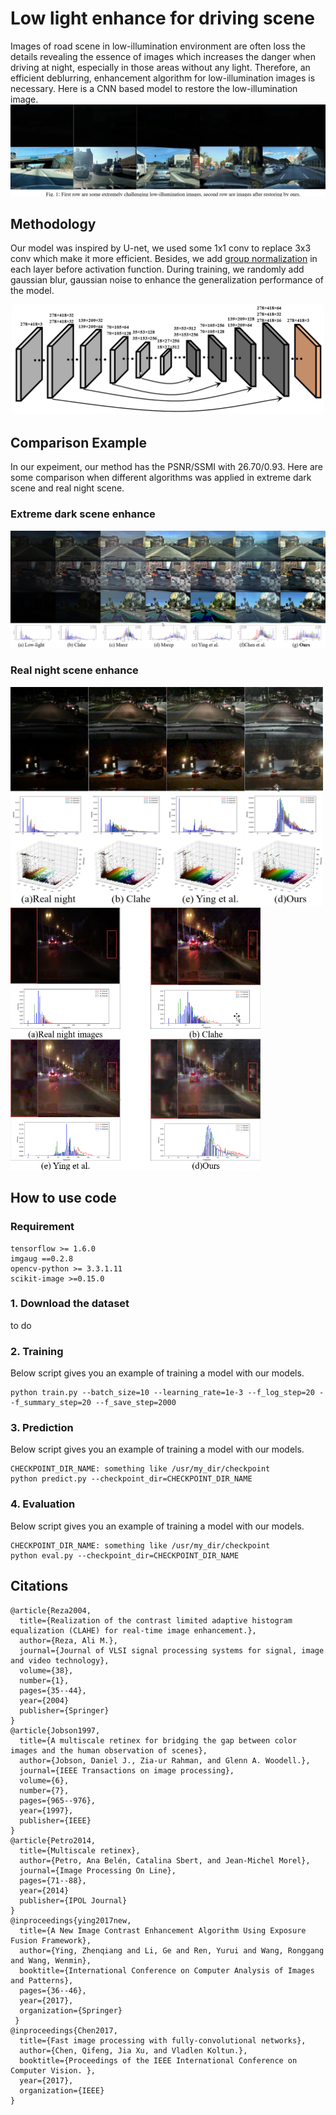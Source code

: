 # Low light enhance for driving scene
Images of road scene in low-illumination environment are often loss the details revealing the essence of images which increases the danger when driving at night, especially in those areas without any light. Therefore, an efficient deblurring, enhancement algorithm for low-illumination images is necessary. Here is a CNN based model to restore the low-illumination image.
![low_illumination_disp](pictures/display.png)

## Methodology
Our model was inspired by U-net, we used some 1x1 conv to replace 3x3 conv which make it more efficient. Besides, we add [group normalization](https://arxiv.org/abs/1803.08494) in each layer before activation function. During training, we randomly add gaussian blur, gaussian noise to enhance the generalization performance of the model. 
<div align=center><img width="500" height="176" src="pictures/net_structure.png"></div>

## Comparison Example
In our expeiment, our method has the PSNR/SSMI with 26.70/0.93. Here are some comparison when different algorithms was applied in extreme dark scene and real night scene.
### Extreme dark scene enhance
<div align=left><img src="pictures/compare.png"></div>

### Real night scene enhance
<div align=left><img width="500" height="350" src="pictures/real_night_disp.png"></div>
<div align=left><img width="400" height="420" src="pictures/real_night_details.png"></div>

## How to use code
### Requirement
```
tensorflow >= 1.6.0
imgaug ==0.2.8
opencv-python >= 3.3.1.11
scikit-image >=0.15.0
```
### 1. Download the dataset
to do
### 2. Training
Below script gives you an example of training a model with our models.
```
python train.py --batch_size=10 --learning_rate=1e-3 --f_log_step=20 --f_summary_step=20 --f_save_step=2000
```
### 3. Prediction
Below script gives you an example of training a model with our models.
```
CHECKPOINT_DIR_NAME: something like /usr/my_dir/checkpoint
python predict.py --checkpoint_dir=CHECKPOINT_DIR_NAME
```
### 4. Evaluation
Below script gives you an example of training a model with our models.
```
CHECKPOINT_DIR_NAME: something like /usr/my_dir/checkpoint
python eval.py --checkpoint_dir=CHECKPOINT_DIR_NAME
```

## Citations
```
@article{Reza2004,
  title={Realization of the contrast limited adaptive histogram equalization (CLAHE) for real-time image enhancement.},
  author={Reza, Ali M.},
  journal={Journal of VLSI signal processing systems for signal, image and video technology},
  volume={38},
  number={1},
  pages={35--44},
  year={2004}
  publisher={Springer}
}
@article{Jobson1997,
  title={A multiscale retinex for bridging the gap between color images and the human observation of scenes},
  author={Jobson, Daniel J., Zia-ur Rahman, and Glenn A. Woodell.},
  journal={IEEE Transactions on image processing},
  volume={6},
  number={7},
  pages={965--976},
  year={1997},
  publisher={IEEE}
}
@article{Petro2014,
  title={Multiscale retinex},
  author={Petro, Ana Belén, Catalina Sbert, and Jean-Michel Morel},
  journal={Image Processing On Line},
  pages={71--88},
  year={2014}
  publisher={IPOL Journal} 
}
@inproceedings{ying2017new,
  title={A New Image Contrast Enhancement Algorithm Using Exposure Fusion Framework},
  author={Ying, Zhenqiang and Li, Ge and Ren, Yurui and Wang, Ronggang and Wang, Wenmin},
  booktitle={International Conference on Computer Analysis of Images and Patterns},
  pages={36--46},
  year={2017},
  organization={Springer}
 }
@inproceedings{Chen2017,
  title={Fast image processing with fully-convolutional networks},
  author={Chen, Qifeng, Jia Xu, and Vladlen Koltun.},
  booktitle={Proceedings of the IEEE International Conference on Computer Vision. },
  year={2017},
  organization={IEEE}
}
